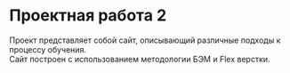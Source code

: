 # Проектная работа 2

Проект представляет собой сайт, описывающий различные подходы к процессу обучения.  
Сайт построен с использованием методологии БЭМ и Flex верстки.

